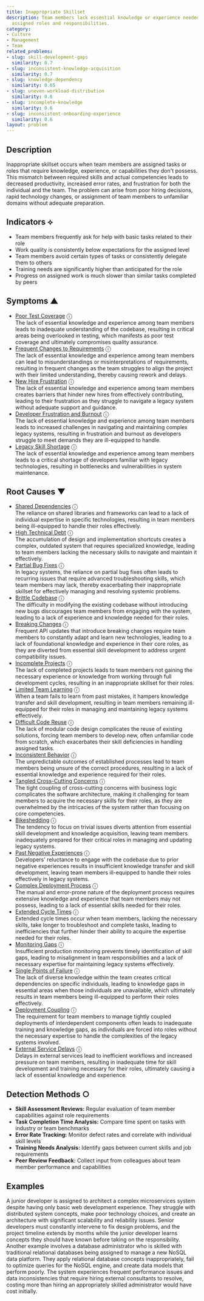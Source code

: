 ```yaml
---
title: Inappropriate Skillset
description: Team members lack essential knowledge or experience needed for their
  assigned roles and responsibilities.
category:
- Culture
- Management
- Team
related_problems:
- slug: skill-development-gaps
  similarity: 0.7
- slug: inconsistent-knowledge-acquisition
  similarity: 0.7
- slug: knowledge-dependency
  similarity: 0.65
- slug: uneven-workload-distribution
  similarity: 0.6
- slug: incomplete-knowledge
  similarity: 0.6
- slug: inconsistent-onboarding-experience
  similarity: 0.6
layout: problem
---
```


## Description

Inappropriate skillset occurs when team members are assigned tasks or roles that require knowledge, experience, or capabilities they don't possess. This mismatch between required skills and actual competencies leads to decreased productivity, increased error rates, and frustration for both the individual and the team. The problem can arise from poor hiring decisions, rapid technology changes, or assignment of team members to unfamiliar domains without adequate preparation.

## Indicators ⟡

- Team members frequently ask for help with basic tasks related to their role
- Work quality is consistently below expectations for the assigned level
- Team members avoid certain types of tasks or consistently delegate them to others
- Training needs are significantly higher than anticipated for the role
- Progress on assigned work is much slower than similar tasks completed by peers

## Symptoms ▲
- [Poor Test Coverage](poor-test-coverage.md) <span class="info-tooltip" title="Confidence: 0.470, Strength: 0.729">ⓘ</span>
<br/>  The lack of essential knowledge and experience among team members leads to inadequate understanding of the codebase, resulting in critical areas being overlooked in testing, which manifests as poor test coverage and ultimately compromises quality assurance.
- [Frequent Changes to Requirements](frequent-changes-to-requirements.md) <span class="info-tooltip" title="Confidence: 0.381, Strength: 0.618">ⓘ</span>
<br/>  The lack of essential knowledge and experience among team members can lead to misunderstandings or misinterpretations of requirements, resulting in frequent changes as the team struggles to align the project with their limited understanding, thereby causing rework and delays.
- [New Hire Frustration](new-hire-frustration.md) <span class="info-tooltip" title="Confidence: 0.356, Strength: 0.796">ⓘ</span>
<br/>  The lack of essential knowledge and experience among team members creates barriers that hinder new hires from effectively contributing, leading to their frustration as they struggle to navigate a legacy system without adequate support and guidance.
- [Developer Frustration and Burnout](developer-frustration-and-burnout.md) <span class="info-tooltip" title="Confidence: 0.346, Strength: 0.595">ⓘ</span>
<br/>  The lack of essential knowledge and experience among team members leads to increased challenges in navigating and maintaining complex legacy systems, resulting in frustration and burnout as developers struggle to meet demands they are ill-equipped to handle.
- [Legacy Skill Shortage](legacy-skill-shortage.md) <span class="info-tooltip" title="Confidence: 0.315, Strength: 0.592">ⓘ</span>
<br/>  The lack of essential knowledge and experience among team members leads to a critical shortage of developers familiar with legacy technologies, resulting in bottlenecks and vulnerabilities in system maintenance.

## Root Causes ▼
- [Shared Dependencies](shared-dependencies.md) <span class="info-tooltip" title="Confidence: 0.423, Strength: 0.933">ⓘ</span>
<br/>  The reliance on shared libraries and frameworks can lead to a lack of individual expertise in specific technologies, resulting in team members being ill-equipped to handle their roles effectively.
- [High Technical Debt](high-technical-debt.md) <span class="info-tooltip" title="Confidence: 0.374, Strength: 0.843">ⓘ</span>
<br/>  The accumulation of design and implementation shortcuts creates a complex, outdated system that requires specialized knowledge, leading to team members lacking the necessary skills to navigate and maintain it effectively.
- [Partial Bug Fixes](partial-bug-fixes.md) <span class="info-tooltip" title="Confidence: 0.357, Strength: 0.867">ⓘ</span>
<br/>  In legacy systems, the reliance on partial bug fixes often leads to recurring issues that require advanced troubleshooting skills, which team members may lack, thereby exacerbating their inappropriate skillset for effectively managing and resolving systemic problems.
- [Brittle Codebase](brittle-codebase.md) <span class="info-tooltip" title="Confidence: 0.346, Strength: 0.882">ⓘ</span>
<br/>  The difficulty in modifying the existing codebase without introducing new bugs discourages team members from engaging with the system, leading to a lack of experience and knowledge needed for their roles.
- [Breaking Changes](breaking-changes.md) <span class="info-tooltip" title="Confidence: 0.343, Strength: 0.858">ⓘ</span>
<br/>  Frequent API updates that introduce breaking changes require team members to constantly adapt and learn new technologies, leading to a lack of foundational knowledge and experience in their core roles, as they are diverted from essential skill development to address urgent compatibility issues.
- [Incomplete Projects](incomplete-projects.md) <span class="info-tooltip" title="Confidence: 0.341, Strength: 0.934">ⓘ</span>
<br/>  The lack of completed projects leads to team members not gaining the necessary experience or knowledge from working through full development cycles, resulting in an inappropriate skillset for their roles.
- [Limited Team Learning](limited-team-learning.md) <span class="info-tooltip" title="Confidence: 0.339, Strength: 0.892">ⓘ</span>
<br/>  When a team fails to learn from past mistakes, it hampers knowledge transfer and skill development, resulting in team members remaining ill-equipped for their roles in managing and maintaining legacy systems effectively.
- [Difficult Code Reuse](difficult-code-reuse.md) <span class="info-tooltip" title="Confidence: 0.329, Strength: 0.919">ⓘ</span>
<br/>  The lack of modular code design complicates the reuse of existing solutions, forcing team members to develop new, often unfamiliar code from scratch, which exacerbates their skill deficiencies in handling assigned tasks.
- [Inconsistent Behavior](inconsistent-behavior.md) <span class="info-tooltip" title="Confidence: 0.328, Strength: 0.928">ⓘ</span>
<br/>  The unpredictable outcomes of established processes lead to team members being unsure of the correct procedures, resulting in a lack of essential knowledge and experience required for their roles.
- [Tangled Cross-Cutting Concerns](tangled-cross-cutting-concerns.md) <span class="info-tooltip" title="Confidence: 0.326, Strength: 0.916">ⓘ</span>
<br/>  The tight coupling of cross-cutting concerns with business logic complicates the software architecture, making it challenging for team members to acquire the necessary skills for their roles, as they are overwhelmed by the intricacies of the system rather than focusing on core competencies.
- [Bikeshedding](bikeshedding.md) <span class="info-tooltip" title="Confidence: 0.319, Strength: 0.892">ⓘ</span>
<br/>  The tendency to focus on trivial issues diverts attention from essential skill development and knowledge acquisition, leaving team members inadequately prepared for their critical roles in managing and updating legacy systems.
- [Past Negative Experiences](past-negative-experiences.md) <span class="info-tooltip" title="Confidence: 0.308, Strength: 0.886">ⓘ</span>
<br/>  Developers' reluctance to engage with the codebase due to prior negative experiences results in insufficient knowledge transfer and skill development, leaving team members ill-equipped to handle their roles effectively in legacy systems.
- [Complex Deployment Process](complex-deployment-process.md) <span class="info-tooltip" title="Confidence: 0.307, Strength: 0.829">ⓘ</span>
<br/>  The manual and error-prone nature of the deployment process requires extensive knowledge and experience that team members may not possess, leading to a lack of essential skills needed for their roles.
- [Extended Cycle Times](extended-cycle-times.md) <span class="info-tooltip" title="Confidence: 0.307, Strength: 0.816">ⓘ</span>
<br/>  Extended cycle times occur when team members, lacking the necessary skills, take longer to troubleshoot and complete tasks, leading to inefficiencies that further hinder their ability to acquire the expertise needed for their roles.
- [Monitoring Gaps](monitoring-gaps.md) <span class="info-tooltip" title="Confidence: 0.305, Strength: 0.858">ⓘ</span>
<br/>  Insufficient production monitoring prevents timely identification of skill gaps, leading to misalignment in team responsibilities and a lack of necessary expertise for maintaining legacy systems effectively.
- [Single Points of Failure](single-points-of-failure.md) <span class="info-tooltip" title="Confidence: 0.304, Strength: 0.845">ⓘ</span>
<br/>  The lack of diverse knowledge within the team creates critical dependencies on specific individuals, leading to knowledge gaps in essential areas when those individuals are unavailable, which ultimately results in team members being ill-equipped to perform their roles effectively.
- [Deployment Coupling](deployment-coupling.md) <span class="info-tooltip" title="Confidence: 0.302, Strength: 0.819">ⓘ</span>
<br/>  The requirement for team members to manage tightly coupled deployments of interdependent components often leads to inadequate training and knowledge gaps, as individuals are forced into roles without the necessary expertise to handle the complexities of the legacy systems involved.
- [External Service Delays](external-service-delays.md) <span class="info-tooltip" title="Confidence: 0.302, Strength: 0.884">ⓘ</span>
<br/>  Delays in external services lead to inefficient workflows and increased pressure on team members, resulting in inadequate time for skill development and training necessary for their roles, ultimately causing a lack of essential knowledge and experience.

## Detection Methods ○

- **Skill Assessment Reviews:** Regular evaluation of team member capabilities against role requirements
- **Task Completion Time Analysis:** Compare time spent on tasks with industry or team benchmarks
- **Error Rate Tracking:** Monitor defect rates and correlate with individual skill levels
- **Training Needs Analysis:** Identify gaps between current skills and job requirements
- **Peer Review Feedback:** Collect input from colleagues about team member performance and capabilities

## Examples

A junior developer is assigned to architect a complex microservices system despite having only basic web development experience. They struggle with distributed system concepts, make poor technology choices, and create an architecture with significant scalability and reliability issues. Senior developers must constantly intervene to fix design problems, and the project timeline extends by months while the junior developer learns concepts they should have known before taking on the responsibility. Another example involves a database administrator who is skilled with traditional relational databases being assigned to manage a new NoSQL data platform. They apply relational database concepts inappropriately, fail to optimize queries for the NoSQL engine, and create data models that perform poorly. The system experiences frequent performance issues and data inconsistencies that require hiring external consultants to resolve, costing more than hiring an appropriately skilled administrator would have cost initially.
